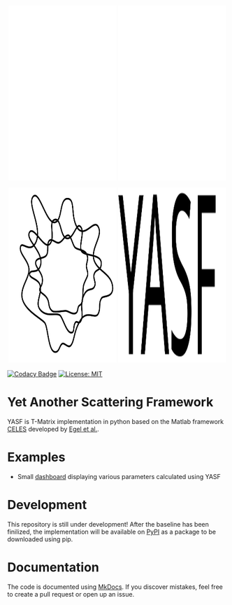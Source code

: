 <p align="center" width="100%">
<img height="400" width="49%" src="assets/images/logo_white.svg#gh-dark-mode-only">
<img height="400" width="49%" src="assets/images/yasf_white.svg#gh-dark-mode-only">
</p>
<p align="center" width="100%">
<img height="400" width="49%" src="assets/images/logo_black.svg#gh-light-mode-only">
<img height="400" width="49%" src="assets/images/yasf_black.svg#gh-light-mode-only">
</p>

[![Codacy Badge](https://app.codacy.com/project/badge/Grade/f4f8ef02c45748d9b2b477d7f29d219d)](https://app.codacy.com/gh/AGBV/YASF/dashboard?utm_source=gh&utm_medium=referral&utm_content=&utm_campaign=Badge_grade)
[![License: MIT](https://img.shields.io/badge/License-MIT-success.svg)](https://opensource.org/licenses/MIT)

# Yet Another Scattering Framework
YASF is T-Matrix implementation in python based on the Matlab framework [CELES](https://github.com/disordered-photonics/celes) developed by [Egel et al.](https://arxiv.org/abs/1706.02145).

# Examples
- Small [dashboard](https://agbv-lpsc2023-arnaut.streamlit.app/) displaying various parameters calculated using YASF

# Development
This repository is still under development!
After the baseline has been finilized, the implementation will be available on [PyPI](https://pypi.org/) as a package to be downloaded using pip.

# Documentation
The code is documented using [MkDocs](https://www.mkdocs.org/). If you discover mistakes, feel free to create a pull request or open up an issue.

